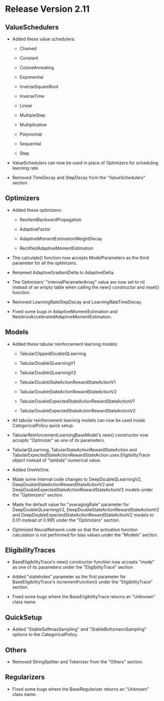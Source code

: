 # Release Version 2.11

## ValueSchedulers

* Added these value schedulers:

	* Chained
	
	* Constant
	
	* CosineAnnealing
	
	* Exponential
	
	* InverseSquareRoot
	
	* InverseTime
	
	* Linear
	
	* MultipleStep
	
	* Multiplicative
	
	* Polynomial
	
	* Sequential

	* Step

* ValueSchedulers can now be used in place of Optimizers for scheduling learning rate.

* Removed TimeDecay and StepDecay from the "ValueSchedulers" section.

## Optimizers

* Added these optimizers:

	* ResilientBackwardPropagation

 	* AdaptiveFactor

	* AdaptiveMomentEstimationWeightDecay

 	* RectifiedAdaptiveMomentEstimation 

* The calculate() function now accepts ModelParameters as the third parameter for all the optimizers.

* Renamed AdaptiveGradientDelta to AdaptiveDelta. 

* The Optimizers' "internalParameterArray" value are now set to nil instead of an empty table when calling the new() constructor and reset() function.

* Removed LearningRateStepDecay and LearningRateTimeDecay.

* Fixed some bugs in AdaptiveMomentEstimation and NesterovAcceleratedAdaptiveMomentEstimation.

## Models

* Added these tabular reinforcement learning models:

	* TabularClippedDoubleQLearning

	* TabularDoubleQLearningV1

	* TabularDoubleQLearningV2

	* TabularDoubleStateActionRewardStateActionV1

	* TabularDoubleStateActionRewardStateActionV2

	* TabularDoubleExpectedStateActionRewardStateActionV1

	* TabularDoubleExpectedStateActionRewardStateActionV2

* All tabular reinforcement learning models can now be used inside CategoricalPolicy quick setup. 

* TabularReinforcementLearningBaseModel's new() constructor now accepts "Optimizer" as one of its parameters.

* TabularQLearning, TabularStateActionRewardStateAction and TabularExpectedStateActionRewardStateAction uses EligibilityTrace object instead of "lambda" numerical value.

* Added OneVsOne.

* Made some internal code changes to DeepDoubleQLearningV2, DeepDoubleStateActionRewardStateActionV2 and DeepDoubleExpectedStateActionRewardStateActionV2 models under the "Optimizers" section.

* Made the default value for "averagingRate" parameter for DeepDoubleQLearningV2, DeepDoubleStateActionRewardStateActionV2 and DeepDoubleExpectedStateActionRewardStateActionV2 models to 0.01 instead of 0.995 under the "Optimizers" section.

* Optimized NeuralNetwork code so that the activation function calculation is not performed for bias values under the "Models" section.

## EligibilityTraces

* BaseEligibilityTrace's new() constructor function now accepts "mode" as one of its parameters under the "EligibilityTrace" section.

* Added "stateIndex" parameter as the first parameter for BaseEligibilityTrace's incrementFunction() under the "EligibilityTrace" section.

* Fixed some bugs where the BaseEligibilityTrace returns an "Unknown" class name.

## QuickSetup

* Added "StableSoftmaxSampling" and "StableBoltzmannSampling" options to the CategoricalPolicy.

## Others

* Removed StringSplitter and Tokenizer from the "Others" section.

## Regularizers

* Fixed some bugs where the BaseRegularizer returns an "Unknown" class name.
